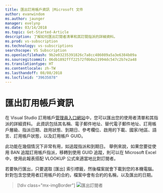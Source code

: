 ```yaml
---
title: 匯出訂用帳戶資訊 |Microsoft 文件
author: evanwindom
ms.author: jaunger
manager: evelynp
ms.date: 03/14/2018
ms.topic: Get-Started-Article
description: 了解如何匯出訂閱者清單和其訂閱指派的詳細資料。
ms.prod: vs-subscription
ms.technology: vs-subscriptions
searchscope: VS Subscription
ms.openlocfilehash: 9b2e03235391826c7a8cc486089a5a3e6384b09a
ms.sourcegitcommit: 06db1892fff22572f0b0a11994dc547c2b7e2a48
ms.translationtype: HT
ms.contentlocale: zh-TW
ms.lasthandoff: 08/08/2018
ms.locfileid: "39635878"
---
```

# <a name="exporting-subscription-information"></a>匯出訂用帳戶資訊

在 Visual Studio 訂用帳戶[管理員入口網站](https://manage.visualstudio.com)中，您可以匯出您的使用者清單和其指派的詳細資料。 此資訊包括其名稱、電子郵件地址、替代電子郵件地址、訂用帳戶層級、指派日期、啟用狀態、到期日、參考欄位、啟用的下載、國家/地區、語言、訂用帳戶狀態，以及訂用帳戶 GUID。 

此功能在幾個情況下非常有用，如追蹤指派和到期日。 舉例來說，如果您要從使用 BAN 追蹤訂用帳戶指派，移轉到使用 GUID 追蹤，則可以在 Microsoft Excel 中，使用此報表搭配 VLOOKUP 公式來適當地比對訂閱者。  

若要執行匯出，只要選取 [匯出] 索引標籤，然後檔案就會下載到您的本機電腦。 針對包含您使用者訂用帳戶的合約，檔案中會有合約的名稱，以及匯出的日期。  
> [!div class="mx-imgBorder"]
> ![匯出訂閱者](_img\exporting-subscriptions\exporting-subscriptions.png)
